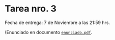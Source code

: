 # Tarea nro. 3

Fecha de entrega: 7 de Noviembre a las 21:59 hrs.

(Enunciado en documento [`enunciado.pdf`](https://github.com/uchileFI3104B-2020B/03-tarea-template/blob/master/enunciado.pdf).

